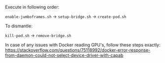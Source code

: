 Execute in following order:

`enable-jumboframes.sh` -> `setup-bridge.sh` -> `create-pod.sh`

To dismantle:

`kill-pod.sh` -> `remove-bridge.sh`


In case of any issues with Docker reading GPU's, follow these steps exactly:
https://stackoverflow.com/questions/75118992/docker-error-response-from-daemon-could-not-select-device-driver-with-capab
